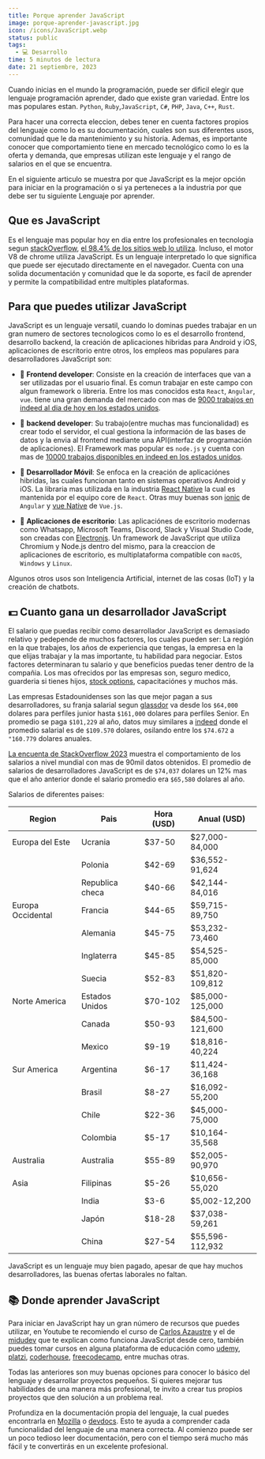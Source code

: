 ```yaml
---
title: Porque aprender JavaScript
image: porque-aprender-javascript.jpg
icon: /icons/JavaScript.webp
status: public
tags:
  - 💻 Desarrollo
time: 5 minutos de lectura
date: 21 septiembre, 2023
---
```


Cuando inicias en el mundo la programación, puede ser dificil elegir que lenguaje programación aprender, dado que existe gran variedad. Entre los mas populares estan. `Python`, `Ruby`,`JavaScript`, `C#`, `PHP`, `Java`, `C++`, `Rust`.

Para hacer una correcta eleccion, debes tener en cuenta factores propios del lenguaje como lo es su documentación, cuales son sus diferentes usos, comunidad que le da mantenimiento y su historia. Ademas, es importante conocer que comportamiento tiene en mercado tecnológico como lo es la oferta y demanda, que empresas utilizan este lenguaje y el rango de salarios en el que se encuentra.

En el siguiente articulo se muestra por que JavaScript es la mejor opción para iniciar en la programación o si ya perteneces a la industria por que debe ser tu siguiente Lenguaje por aprender.

## Que es JavaScript

Es el lenguaje mas popular hoy en dia entre los profesionales en tecnologia segun [stackOverflow](https://survey.stackoverflow.co/2023/#technology-most-popular-technologies), [el 98.4% de los sitios web lo utiliza](https://w3techs.com/technologies/details/cp-javascript). Incluso, el motor V8 de chrome utiliza JavaScript. Es un lenguaje interpretado lo que significa que puede ser ejecutado directamente en el navegador. Cuenta con una solida documentación y comunidad que le da soporte, es facil de aprender y permite la compatibilidad entre multiples plataformas.

## Para que puedes utilizar JavaScript

JavaScript es un lenguaje versatil, cuando lo dominas puedes trabajar en un gran numero de sectores tecnologicos como lo es el desarrollo frontend, desarrollo backend, la creación de aplicaciones hibridas para Android y iOS, aplicaciones de escritorio entre otros, los empleos mas populares para desarrolladores JavaScript son:

- 🔹 **Frontend developer**: Consiste en la creación de interfaces que van a ser utilizadas por el usuario final. Es comun trabajar en este campo con algun framework o libreria. Entre los mas conocidos esta `React`, `Angular`, `vue`. tiene una gran demanda del mercado con mas de [9000 trabajos en indeed al dia de hoy en los estados unidos](https://www.indeed.com/jobs?q=front+end+developer&l=United+States).

- 🔹 **backend developer**: Su trabajo(entre muchas mas funcionalidad) es crear todo el servidor, el cual gestiona la información de las bases de datos y la envia al frontend mediante una API(interfaz de programación de aplicaciones). El Framework mas popular es `node.js` y cuenta con mas de [10000 trabajos disponibles en indeed en los estados unidos](https://www.indeed.com/jobs?q=node.js&l=United+States).

- 🔹 **Desarrollador Móvil**: Se enfoca en la creación de aplicaciónes hibridas, las cuales funcionan tanto en sistemas operativos Android y iOS. La libraria mas utilizada en la industria [React Native](https://reactnative.dev/) la cual es mantenida por el equipo core de `React`. Otras muy buenas son [ionic](https://ionicframework.com/) de `Angular` y [vue Native](https://vue-native.io/) de `Vue.js`.

- 🔹 **Aplicaciones de escritorio**: Las aplicaciónes de escritorio modernas como Whatsapp, Microsoft Teams, Discord, Slack y Visual Studio Code, son creadas con [Electronjs](https://www.electronjs.org/). Un framework de JavaScript que utiliza Chromium y Node.js dentro del mismo, para la creaccion de aplicaciones de escritorio, es multiplataforma compatible con `macOS`, `Windows` y `Linux`.

Algunos otros usos son Inteligencia Artificial, internet de las cosas (IoT) y la creación de chatbots.

## 💵 Cuanto gana un desarrollador JavaScript

El salario que puedas recibir como desarrollador JavaScript es demasiado relativo y pedepende de muchos factores, los cuales pueden ser: La región en la que trabajes, los años de experiencia que tengas, la empresa en la que elijas trabajar y la mas importante, tu habilidad para negociar. Estos factores determinaran tu salario y que beneficios puedas tener dentro de la compañia. Los mas ofrecidos por las empresas son, seguro medico, guarderia si tienes hijos, [stock options](https://www.investopedia.com/terms/s/stockoption.asp), capacitaciónes y muchos más.


Las empresas Estadounidenses son las que mejor pagan a sus desarrolladores, su franja salarial segun [glassdor](https://www.glassdoor.com/Salaries/javascript-developer-salary-SRCH_KO0,20.htm#:~:text=The%20estimated%20total%20pay%20for,salaries%20collected%20from%20our%20users) va desde los `$64,000` dolares para perfiles junior hasta `$161,000` dolares para perfiles Senior. En promedio se paga `$101,229` al año, datos muy similares a [indeed](https://www.indeed.com/career/javascript-developer/salaries) donde el promedio salarial es de `$109.570` dolares, osilando entre los `$74.672` a `"160.779` dolares anuales. 

[La encuenta de StackOverflow 2023](https://survey.stackoverflow.co/2023/)  muestra el comportamiento de los salarios a nivel mundial con mas de 90mil datos obtenidos. El promedio de salarios de desarrolladores JavaScript es de `$74,037` dolares un 12% mas que el año anterior donde el salario promedio era `$65,580` dolares al año. 


Salarios de diferentes paises:

| Region            | Pais            | Hora (USD) | Anual (USD)     |
|-------------------|-----------------|------------|-----------------|
| Europa del Este   | Ucrania         | $37-50     | $27,000-84,000  |
|                   | Polonia         | $42-69     | $36,552-91,624  |
|                   | Republica checa | $40-66     | $42,144-84,016  |
| Europa Occidental | Francia         | $44-65     | $59,715-89,750  |
|                   | Alemania        | $45-75     | $53,232-73,460  |
|                   | Inglaterra      | $45-85     | $54,525-85,000  |
|                   | Suecia          | $52-83     | $51,820-109,812 |
| Norte America     | Estados Unidos  | $70-102    | $85,000-125,000 |
|                   | Canada          | $50-93     | $84,500-121,600 |
|                   | Mexico          | $9-19      | $18,816-40,224  |
| Sur America       | Argentina       | $6-17      | $11,424-36,168  |
|                   | Brasil          | $8-27      | $16,092-55,200  |
|                   | Chile           | $22-36     | $45,000-75,000  |
|                   | Colombia        | $5-17      | $10,164-35,568  |
| Australia         | Australia       | $55-89     | $52,005-90,970  |
| Asia              | Filipinas       | $5-26      | $10,656-55,020  |
|                   | India           | $3-6       | $5,002-12,200   |
|                   | Japón           | $18-28     | $37,038-59,261  |
|                   | China           | $27-54     | $55,596-112,932 |

JavaScript es un lenguaje muy bien pagado, apesar de que hay muchos desarrolladores, las buenas ofertas laborales no faltan.

## 📚 Donde aprender JavaScript

Para iniciar en JavaScript hay un gran número de recursos que puedes utilizar, en Youtube te recomiendo el curso de [Carlos Azaustre](https://www.youtube.com/watch?v=S9ojNaeC1RI&ab_channel=CarlosAzaustre-AprendeJavaScript) y el de [midudev](https://www.youtube.com/watch?v=Z34BF9PCfYg&ab_channel=midulive) que te explican como funciona JavaScript desde cero, también puedes tomar cursos en alguna plataforma de educación como [udemy](https://www.udemy.com/), [platzi](https://platzi.com/), [coderhouse](https://www.coderhouse.com.co/), [freecodecamp](https://www.freecodecamp.org/), entre muchas otras.


Todas las anteriores son muy buenas opciones para conocer lo básico del lenguaje y desarrollar proyectos pequeños. Si quieres mejorar tus habilidades de una manera más profesional, te invito a crear tus propios proyectos que den solución a un problema real. 


Profundiza en la documentación propia del lenguaje, la cual puedes encontrarla en [Mozilla](https://developer.mozilla.org/en-US/docs/Web/JavaScript ) o [devdocs](https://devdocs.io/javascript/). Esto te ayuda a comprender cada funcionalidad del lenguaje de una manera correcta. Al comienzo puede ser un poco tedioso leer documentación, pero con el tiempo será mucho más fácil y te convertirás en un excelente profesional.